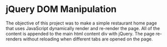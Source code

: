 # jQuery DOM Manipulation

The objective of this project was to make a simple restaurant home page that uses JavaScript dynamically render and re-render the page.  All of the content is appended to the main html content div with jQuery.  The page re-renders without reloading when different tabs are opened on the page.  